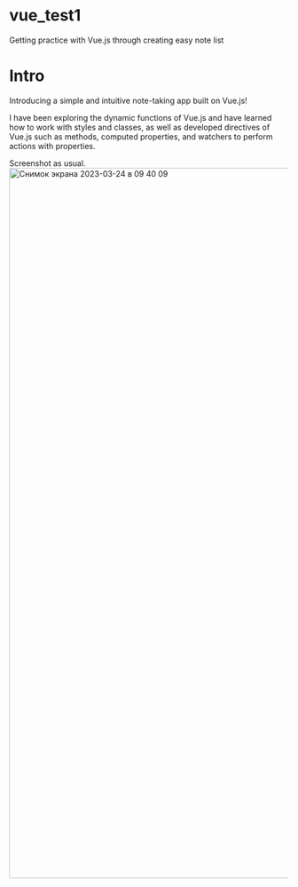 # vue_test1
Getting practice with Vue.js through creating easy note list

# Intro
Introducing a simple and intuitive note-taking app built on Vue.js!

I have been exploring the dynamic functions of Vue.js and have learned how to work with styles and classes, as well as developed directives of Vue.js such as methods, computed properties, and watchers to perform actions with properties.

Screenshot as usual.
<img width="1280" alt="Снимок экрана 2023-03-24 в 09 40 09" src="https://user-images.githubusercontent.com/95095531/227446474-7aa33717-a46f-437a-a979-03f288911363.png">

